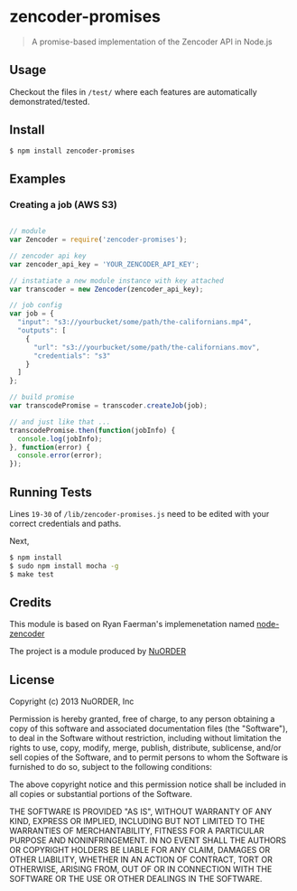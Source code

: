 
# zencoder-promises

> A promise-based implementation of the Zencoder API in Node.js

## Usage 

Checkout the files in `/test/` where each features are automatically demonstrated/tested.

## Install

```bash
$ npm install zencoder-promises
```

## Examples

### Creating a job (AWS S3)

```javascript

// module
var Zencoder = require('zencoder-promises');

// zencoder api key
var zencoder_api_key = 'YOUR_ZENCODER_API_KEY';

// instatiate a new module instance with key attached
var transcoder = new Zencoder(zencoder_api_key);

// job config
var job = {
  "input": "s3://yourbucket/some/path/the-californians.mp4",
  "outputs": [
    {
      "url": "s3://yourbucket/some/path/the-californians.mov",
      "credentials": "s3"
    }
  ]
};

// build promise
var transcodePromise = transcoder.createJob(job);

// and just like that ...
transcodePromise.then(function(jobInfo) {
  console.log(jobInfo);
}, function(error) {
  console.error(error);
});

```

## Running Tests

Lines `19-30` of `/lib/zencoder-promises.js` need to be edited with your correct credentials and paths.

Next,

```bash
$ npm install
$ sudo npm install mocha -g
$ make test
```

## Credits

This module is based on Ryan Faerman's implemenetation named [node-zencoder](https://github.com/ryanfaerman/node-zencoder)

The project is a module produced by [NuORDER](http://www.nuorder.com/)

## License
Copyright (c) 2013 NuORDER, Inc

Permission is hereby granted, free of charge, to any person obtaining a copy
of this software and associated documentation files (the "Software"), to deal
in the Software without restriction, including without limitation the rights
to use, copy, modify, merge, publish, distribute, sublicense, and/or sell
copies of the Software, and to permit persons to whom the Software is
furnished to do so, subject to the following conditions:

The above copyright notice and this permission notice shall be included in
all copies or substantial portions of the Software.

THE SOFTWARE IS PROVIDED "AS IS", WITHOUT WARRANTY OF ANY KIND, EXPRESS OR
IMPLIED, INCLUDING BUT NOT LIMITED TO THE WARRANTIES OF MERCHANTABILITY,
FITNESS FOR A PARTICULAR PURPOSE AND NONINFRINGEMENT. IN NO EVENT SHALL THE
AUTHORS OR COPYRIGHT HOLDERS BE LIABLE FOR ANY CLAIM, DAMAGES OR OTHER
LIABILITY, WHETHER IN AN ACTION OF CONTRACT, TORT OR OTHERWISE, ARISING FROM,
OUT OF OR IN CONNECTION WITH THE SOFTWARE OR THE USE OR OTHER DEALINGS IN
THE SOFTWARE.
